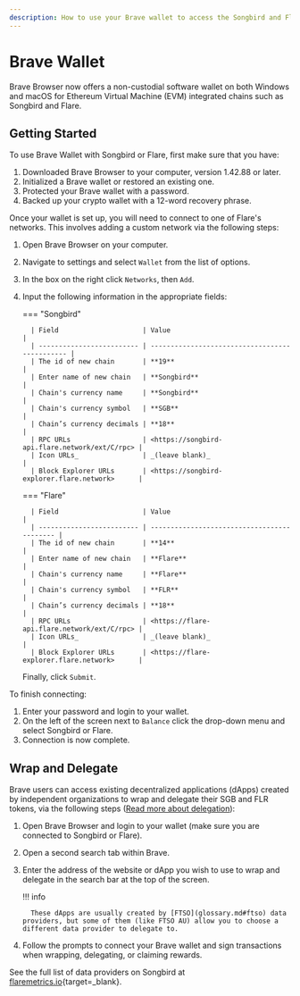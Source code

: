 ```yaml
---
description: How to use your Brave wallet to access the Songbird and Flare networks
---
```


# Brave Wallet

Brave Browser now offers a non-custodial software wallet on both Windows and macOS for Ethereum Virtual Machine (EVM) integrated chains such as Songbird and Flare.

## Getting Started

To use Brave Wallet with Songbird or Flare, first make sure that you have:

1. Downloaded Brave Browser to your computer, version 1.42.88 or later.
2. Initialized a Brave wallet or restored an existing one.
3. Protected your Brave wallet with a password.
4. Backed up your crypto wallet with a 12-word recovery phrase.

Once your wallet is set up, you will need to connect to one of Flare's networks.
This involves adding a custom network via the following steps:

1. Open Brave Browser on your computer.
2. Navigate to settings and select ``Wallet`` from the list of options.
3. In the box on the right click ``Networks``, then ``Add``.
4. Input the following information in the appropriate fields:

    === "Songbird"

         | Field                     | Value                                          |
         | ------------------------- | ---------------------------------------------- |
         | The id of new chain       | **19**                                         |
         | Enter name of new chain   | **Songbird**                                   |
         | Chain's currency name     | **Songbird**                                   |
         | Chain's currency symbol   | **SGB**                                        |
         | Chain’s currency decimals | **18**                                         |
         | RPC URLs                  | <https://songbird-api.flare.network/ext/C/rpc> |
         | Icon URLs_                | _(leave blank)_                                |
         | Block Explorer URLs       | <https://songbird-explorer.flare.network>      |

    === "Flare"

         | Field                     | Value                                       |
         | ------------------------- | ------------------------------------------- |
         | The id of new chain       | **14**                                      |
         | Enter name of new chain   | **Flare**                                   |
         | Chain's currency name     | **Flare**                                   |
         | Chain's currency symbol   | **FLR**                                     |
         | Chain’s currency decimals | **18**                                      |
         | RPC URLs                  | <https://flare-api.flare.network/ext/C/rpc> |
         | Icon URLs_                | _(leave blank)_                             |
         | Block Explorer URLs       | <https://flare-explorer.flare.network>      |

    Finally, click ``Submit``.

To finish connecting:

1. Enter your password and login to your wallet.
2. On the left of the screen next to ``Balance`` click the drop-down menu and select Songbird or Flare.
3. Connection is now complete.

## Wrap and Delegate

Brave users can access existing decentralized applications (dApps) created by independent organizations to wrap and delegate their SGB and FLR tokens, via the following steps ([Read more about delegation](../delegation/README.md)):

1. Open Brave Browser and login to your wallet (make sure you are connected to Songbird or Flare).
2. Open a second search tab within Brave.
3. Enter the address of the website or dApp you wish to use to wrap and delegate in the search bar at the top of the screen.

    !!! info

         These dApps are usually created by [FTSO](glossary.md#ftso) data providers, but some of them (like FTSO AU) allow you to choose a different data provider to delegate to.

4. Follow the prompts to connect your Brave wallet and sign transactions when wrapping, delegating, or claiming rewards.

See the full list of data providers on Songbird at [flaremetrics.io](https://flaremetrics.io/ftso){target=_blank}.
